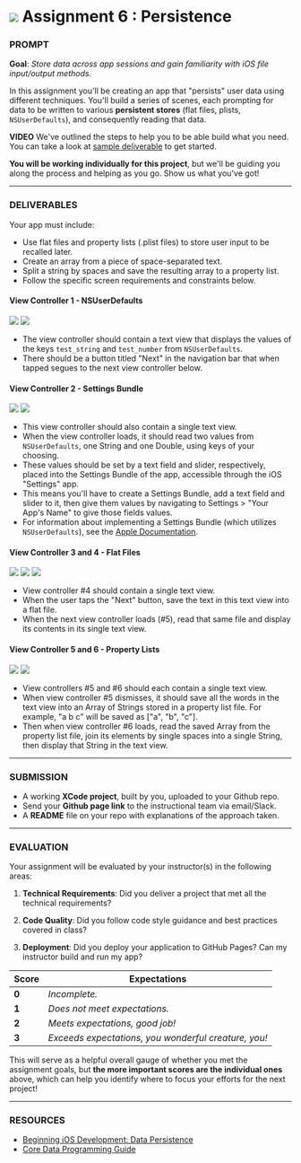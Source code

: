 # ![](https://ga-dash.s3.amazonaws.com/production/assets/logo-9f88ae6c9c3871690e33280fcf557f33.png) Assignment 6 : Persistence

### PROMPT

**Goal**: *Store data across app sessions and gain familiarity with iOS file input/output methods.*

In this assignment you'll be creating an app that "persists" user data using different techniques. You'll build a series of scenes, each prompting for data to be written to various **persistent stores** (flat files, plists, `NSUserDefaults`), and consequently reading that data.

**VIDEO** We've outlined the steps to help you to be able build what you need. You can take a look at [sample deliverable](https://youtu.be/rnanrQMjYqQ) to get started.

**You will be working individually for this project**, but we'll be guiding you along the process and helping as you go. Show us what you've got!

---

### DELIVERABLES

Your app must include:

* Use flat files and property lists (.plist files) to store user input to be recalled later.
* Create an array from a piece of space-separated text.
* Split a string by spaces and save the resulting array to a property list.
* Follow the specific screen requirements and constraints below.

#### View Controller 1 - NSUserDefaults

![](../img/default.png)
![](../img/default2.png)

* The view controller should contain a text view that displays the values of the keys `test_string` and `test_number` from `NSUserDefaults`.
* There should be a button titled "Next" in the navigation bar that when tapped segues to the next view controller below.

#### View Controller 2 - Settings Bundle

![](../img/test.png)
![](../img/replacetest.png)

* This view controller should also contain a single text view.
* When the view controller loads, it should read two values from `NSUserDefaults`, one String and one Double, using keys of your choosing.
* These values should be set by a text field and slider, respectively, placed into the Settings Bundle of the app, accessible through the iOS "Settings" app.
* This means you'll have to create a Settings Bundle, add a text field and slider to it, then give them values by navigating to Settings > "Your App's Name" to give those fields values.
* For information about implementing a Settings Bundle (which utilizes `NSUserDefaults`), see the [Apple Documentation](https://developer.apple.com/library/ios/documentation/Cocoa/Conceptual/UserDefaults/Preferences/Preferences.html).

#### View Controller 3 and 4 - Flat Files

![](../img/text.png)
![](../img/text2.png)
![](../img/flatfile2.png)

* View controller #4 should contain a single text view.
* When the user taps the "Next" button, save the text in this text view into a flat file.
* When the next view controller loads (#5), read that same file and display its contents in its single text view.

#### View Controller 5 and 6 - Property Lists

![](../img/flatfile3.png)
![](../img/flatfile4.png)

* View controllers #5 and #6 should each contain a single text view.
* When view controller #5 dismisses, it should save all the words in the text view into an Array of Strings stored in a property list file. For example, "a b c" will be saved as ["a", "b", "c"].
* Then when view controller #6 loads, read the saved Array from the property list file, join its elements by single spaces into a single String, then display that String in the text view.

---

### SUBMISSION

* A working **XCode project**, built by you, uploaded to your Github repo.
* Send your **Github page link** to the instructional team via email/Slack.
* A **README** file on your repo with explanations of the approach taken.

---

### EVALUATION

Your assignment will be evaluated by your instructor(s) in the following areas:

1. __Technical Requirements__: Did you deliver a project that met all the technical requirements?

2. __Code Quality__: Did you follow code style guidance and best practices covered in class?

3. __Deployment__: Did you deploy your application to GitHub Pages? Can my instructor build and run my app?

Score | Expectations
----- | ------------
**0** | _Incomplete._
**1** | _Does not meet expectations._
**2** | _Meets expectations, good job!_
**3** | _Exceeds expectations, you wonderful creature, you!_

This will serve as a helpful overall gauge of whether you met the assignment goals, but __the more important scores are the individual ones__ above, which can help you identify where to focus your efforts for the next project!


---
### RESOURCES

* [Beginning iOS Development: Data Persistence](http://code.tutsplus.com/tutorials/beginning-ios-development-data-persistence--mobile-4645)
* [Core Data Programming Guide ](https://developer.apple.com/library/tvos/documentation/Cocoa/Conceptual/CoreData/index.html#//apple_ref/doc/uid/TP40001075-CH2-SW1)
